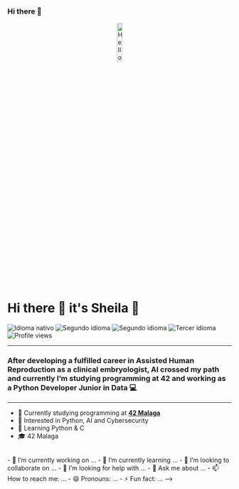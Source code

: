### Hi there 👋
<p align="center"><img width=15%" src="[https://github.com/includebraga/hello-world-gif/blob/master/gif/includebraga.gif](https://www.google.com/url?sa=i&url=https%3A%2F%2Fwww.freecodecamp.org%2Fnews%2Fhtml-background-image-how-to-add-wallpaper-images-to-your-website%2F&psig=AOvVaw2fmQcZOEOAiHv8CixHydMP&ust=1697661563521000&source=images&cd=vfe&opi=89978449&ved=0CBEQjRxqFwoTCMClsaX4_YEDFQAAAAAdAAAAABAE)" alt="Hello all" /></p>

# Hi there 👋 it's Sheila 🤗
 <p>
        <img src="https://img.shields.io/badge/Nat-🇪🇸-%23aaaaaa.svg?style=flat" alt="Idioma nativo"/>
        <img src="https://img.shields.io/badge/N1-🇯🇵-%23aaaaaa.svg?style=flat" alt="Segundo idioma"/>
        <img src="https://img.shields.io/badge/B2-🇬🇧-%23aaaaaa.svg?style=flat" alt="Segundo idioma"/>
        <img src="https://img.shields.io/badge/A2-🇫🇷-%23aaaaaa.svg?style=flat" alt="Tercer idioma"/>
        <img src="https://komarev.com/ghpvc/?username=Yuukiio" alt="Profile views"/>
   </p>

---

### After developing a fulfilled career in Assisted Human Reproduction as a clinical embryologist, AI crossed my path and currently I’m studying programming at 42 and working as a Python Developer Junior in Data 💻

---

- 🔭 Currently studying programming at **<a href="https://www.42malaga.com/"> 42 Malaga</a>**
- 👀 Interested in Python, AI and Cybersecurity
- 🌱 Learning Python & C
- 🎓 42 Malaga
<br>
- 🔭 I’m currently working on ...
- 🌱 I’m currently learning ...
- 👯 I’m looking to collaborate on ...
- 🤔 I’m looking for help with ...
- 💬 Ask me about ...
- 📫 How to reach me: ...
- 😄 Pronouns: ...
- ⚡ Fun fact: ...
-->
